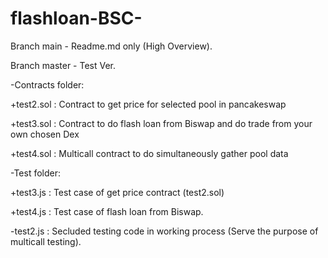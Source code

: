 # flashloan-BSC-


Branch main - Readme.md only (High Overview).

Branch master - Test Ver.

-Contracts folder:

+test2.sol : Contract to get price for selected pool in pancakeswap

+test3.sol : Contract to do flash loan from Biswap and do trade from your own chosen Dex

+test4.sol : Multicall contract to do simultaneously gather pool data

-Test folder:

+test3.js : Test case of get price contract (test2.sol)

+test4.js : Test case of flash loan from Biswap.

-test2.js : Secluded testing code in working process (Serve the purpose of multicall testing).
